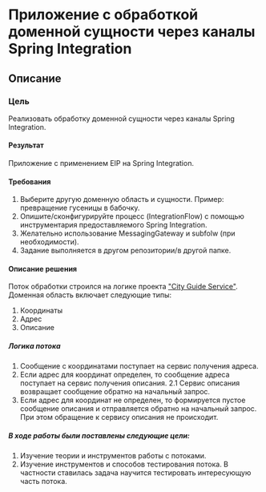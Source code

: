 # Приложение с обработкой доменной сущности через каналы Spring Integration

## Описание

### Цель

Реализовать обработку доменной сущности через каналы Spring Integration.

#### Результат

Приложение c применением EIP на Spring Integration.

#### Требования

1. Выберите другую доменную область и сущности. Пример: превращение гусеницы в бабочку.
2. Опишите/сконфигурируйте процесс (IntegrationFlow) с помощью инструментария предоставляемого Spring Integration.
3. Желательно использование MessagingGateway и subfolw (при необходимости).
4. Задание выполняется в другом репозитории/в другой папке.

#### Описание решения

Поток обработки строился на логике проекта ["City Guide Service"](https://github.com/andreyzhegalov/city-guide-service).
Доменная область включает следующие типы:

1. Координаты
2. Адрес
3. Описание

##### Логика потока

1. Сообщение с координатами поступает на сервис получения адреса.
2. Если адрес для координат определен, то сообщение адреса поступает на сервис получения описания.
   2.1 Сервис описания возвращает сообщение обратно на начальный запрос.
3. Если адрес для координат не определен, то формируется пустое сообщение описания и отправляется обратно на начальный запрос. При этом обращение к сервису описания не происходит.

##### В ходе работы были поставлены следующие цели:

1. Изучение теории и инструментов работы с потоками.
2. Изучение инструментов и способов тестирования потока. В частности ставилась задача научится тестировать интересующую часть потока.
